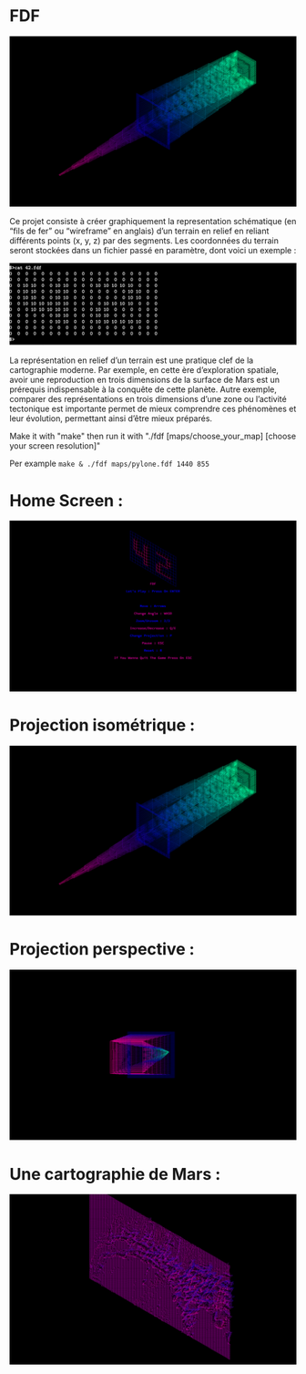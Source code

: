 # FDF

![Pylone_iso](https://github.com/ibouabda/fdf/blob/master/pics/Pylone_iso.png)

Ce projet consiste à créer graphiquement la representation schématique (en “fils de
fer” ou “wireframe” en anglais) d’un terrain en relief en reliant différents points (x, y,
z) par des segments. Les coordonnées du terrain seront stockées dans un fichier passé en
paramètre, dont voici un exemple :

![Example](https://github.com/ibouabda/fdf/blob/master/pics/Example.png)

La représentation en relief d’un terrain est une pratique clef de la cartographie moderne. Par exemple, en cette ère d’exploration spatiale, avoir une reproduction en trois
dimensions de la surface de Mars est un prérequis indispensable à la conquête de cette
planète. Autre exemple, comparer des représentations en trois dimensions d’une zone ou
l’activité tectonique est importante permet de mieux comprendre ces phénomènes et leur
évolution, permettant ainsi d’être mieux préparés.

Make it with "make" then run it with "./fdf [maps/choose_your_map] [choose your screen resolution]"

Per example `make & ./fdf maps/pylone.fdf 1440 855`

# Home Screen :

![Home_Screen](https://github.com/ibouabda/fdf/blob/master/pics/Home_Screen.png)

# Projection isométrique :

![Pylone_iso](https://github.com/ibouabda/fdf/blob/master/pics/Pylone_iso.png)

# Projection perspective : 

![Pylone_pers](https://github.com/ibouabda/fdf/blob/master/pics/Pylone_pers.png)

# Une cartographie de Mars : 

![Mars](https://github.com/ibouabda/fdf/blob/master/pics/Mars.png)
